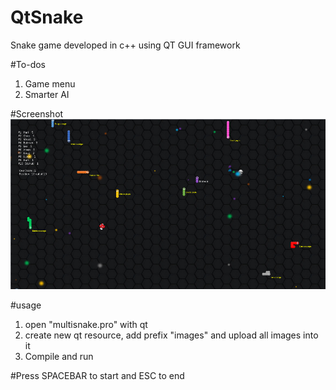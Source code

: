 # QtSnake
Snake game developed in c++ using QT GUI framework


#To-dos
1. Game menu
2. Smarter AI

#Screenshot
![Alt text](/screenshot.png)

#usage
1. open "multisnake.pro" with qt
2. create new qt resource, add prefix "images" and upload all images into it
2. Compile and run

#Press SPACEBAR to start and ESC to end

